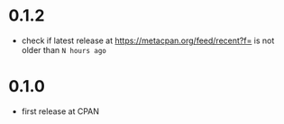 # 0.1.2
- check if latest release at https://metacpan.org/feed/recent?f= is not older than `N hours ago`


# 0.1.0
- first release at CPAN

